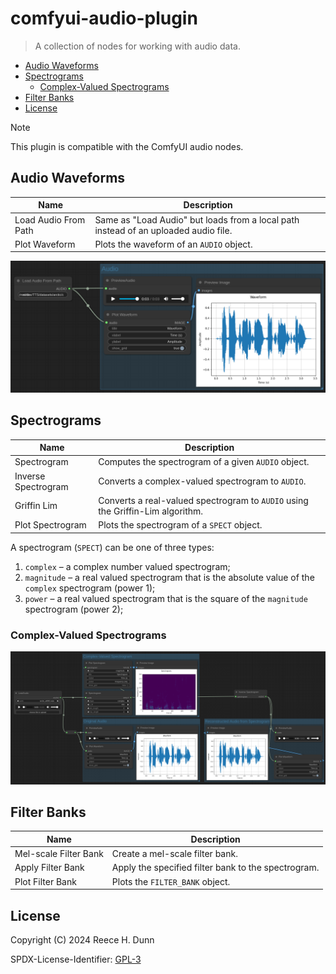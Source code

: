 # comfyui-audio-plugin
> A collection of nodes for working with audio data.

- [Audio Waveforms](#audio-waveforms)
- [Spectrograms](#spectrograms)
  - [Complex-Valued Spectrograms](#complex-valued-spectrograms)
- [Filter Banks](#filter-banks)
- [License](#license)

> [!NOTE]
>
> This plugin is compatible with the ComfyUI audio nodes.

## Audio Waveforms

| Name                 | Description                                                                         |
|----------------------|-------------------------------------------------------------------------------------|
| Load Audio From Path | Same as "Load Audio" but loads from a local path instead of an uploaded audio file. |
| Plot Waveform        | Plots the waveform of an `AUDIO` object.                                            |

[![Plotting an audio waveform](workflows/waveform/plot-waveform.png)](workflows/waveform/plot-waveform.json)

## Spectrograms

| Name                | Description                                                                    |
|---------------------|--------------------------------------------------------------------------------|
| Spectrogram         | Computes the spectrogram of a given `AUDIO` object.                            |
| Inverse Spectrogram | Converts a complex-valued spectrogram to `AUDIO`.                              |
| Griffin Lim         | Converts a real-valued spectrogram to `AUDIO` using the Griffin-Lim algorithm. |
| Plot Spectrogram    | Plots the spectrogram of a `SPECT` object.                                     |

A spectrogram (`SPECT`) can be one of three types:
1. `complex` &ndash; a complex number valued spectrogram;
2. `magnitude` &ndash; a real valued spectrogram that is the absolute value of the `complex` spectrogram (power 1);
3. `power` &ndash; a real valued spectrogram that is the square of the `magnitude` spectrogram (power 2);

### Complex-Valued Spectrograms

[![Generating, plotting, and inverting a complex-valued spectrogram](workflows/spectrogram/complex-valued-spectrogram.png)](workflows/spectrogram/complex-valued-spectrogram.json)

## Filter Banks

| Name                  | Description                                         |
|-----------------------|-----------------------------------------------------|
| Mel-scale Filter Bank | Create a mel-scale filter bank.                     |
| Apply Filter Bank     | Apply the specified filter bank to the spectrogram. |
| Plot Filter Bank      | Plots the `FILTER_BANK` object.                     |

## License
Copyright (C) 2024 Reece H. Dunn

SPDX-License-Identifier: [GPL-3](LICENSE)
